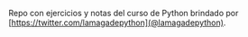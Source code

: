 Repo con ejercicios y notas del curso de Python brindado por [https://twitter.com/lamagadepython](@lamagadepython).